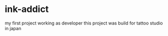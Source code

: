 # ink-addict
my first project working as developer
this project was build for tattoo studio in japan
